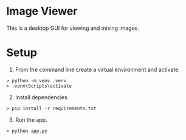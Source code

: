 # Image Viewer
This is a desktop GUI for viewing and mixing images.

# Setup

1. From the command line create a virtual environment and activate.
```
> python -m venv .venv
> .venv\Scripts\activate
```

2. Install dependencies.
```
> pip install -r requirements.txt
```

3. Run the app.
```
> python app.py
```
